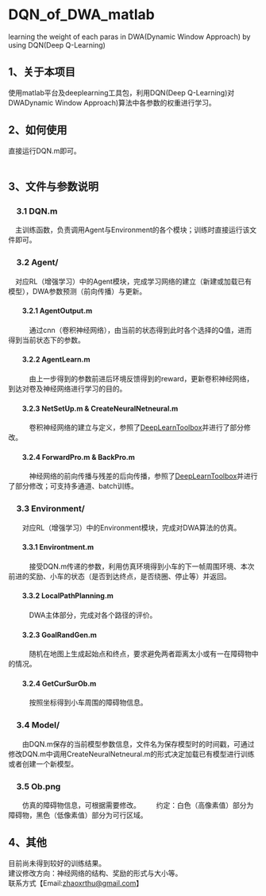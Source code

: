 # DQN_of_DWA_matlab
learning the weight of each paras in DWA(Dynamic Window Approach) by using DQN(Deep Q-Learning)
## 1、关于本项目
  使用matlab平台及deeplearning工具包，利用DQN(Deep Q-Learning)对DWADynamic Window Approach)算法中各参数的权重进行学习。 
  &nbsp;
  
  
## 2、如何使用
  直接运行DQN.m即可。  
  &nbsp;
  
  
## 3、文件与参数说明
### 　3.1 DQN.m
　主训练函数，负责调用Agent与Environment的各个模块；训练时直接运行该文件即可。  

### 　3.2 Agent/
　对应RL（增强学习）中的Agent模块，完成学习网络的建立（新建或加载已有模型），DWA参数预测（前向传播）与更新。
  
#### 　　3.2.1 AgentOutput.m
　　　通过cnn（卷积神经网络），由当前的状态得到此时各个选择的Q值，进而得到当前状态下的参数。    
#### 　　3.2.2 AgentLearn.m
　　　由上一步得到的参数前进后环境反馈得到的reward，更新卷积神经网络，到达对卷及神经网络进行学习的目的。
#### 　　3.2.3 NetSetUp.m & CreateNeuralNetneural.m
　　　卷积神经网络的建立与定义，参照了[DeepLearnToolbox](https://github.com/rasmusbergpalm/DeepLearnToolbox)并进行了部分修改。
#### 　　3.2.4 ForwardPro.m & BackPro.m
　　　神经网络的前向传播与残差的后向传播，参照了[DeepLearnToolbox](https://github.com/rasmusbergpalm/DeepLearnToolbox)并进行了部分修改；可支持多通道、batch训练。  
  

###  　3.3 Environment/
　　对应RL（增强学习）中的Environment模块，完成对DWA算法的仿真。
  
#### 　　3.3.1 Environtment.m
　　　接受DQN.m传递的参数，利用仿真环境得到小车的下一帧周围环境、本次前进的奖励、小车的状态（是否到达终点，是否绕圈、停止等）并返回。
#### 　　3.3.2 LocalPathPlanning.m
　　　DWA主体部分，完成对各个路径的评价。
#### 　　3.2.3 GoalRandGen.m
　　　随机在地图上生成起始点和终点，要求避免两者距离太小或有一在障碍物中的情况。
#### 　　3.2.4 GetCurSurOb.m
　　　按照坐标得到小车周围的障碍物信息。  
 
### 　3.4 Model/
　　由DQN.m保存的当前模型参数信息，文件名为保存模型时的时间戳，可通过修改DQN.m中调用CreateNeuralNetneural.m的形式决定加载已有模型进行训练或者创建一个新模型。  
  
### 　3.5 Ob.png
　　仿真的障碍物信息，可根据需要修改。
　　约定：白色（高像素值）部分为障碍物，黑色（低像素值）部分为可行区域。  
  
## 4、其他
  目前尚未得到较好的训练结果。  
  建议修改方向：神经网络的结构、奖励的形式与大小等。  
  联系方式【Email:<zhaoxrthu@gmail.com>】
  
  
  
  
  
  

